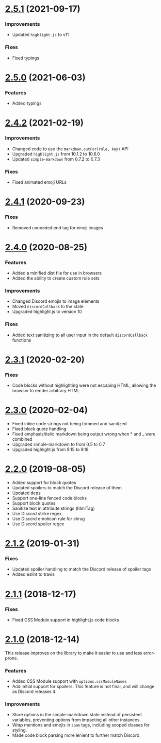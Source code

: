 # [2.5.1](https://github.com/brussell98/discord-markdown/compare/v2.5.0...v2.5.1) (2021-09-17)

### Improvements

- Updated `highlight.js` to v11

### Fixes

- Fixed typings

# [2.5.0](https://github.com/brussell98/discord-markdown/compare/v2.4.2...v2.5.0) (2021-06-03)

### Features

- Added typings

# [2.4.2](https://github.com/brussell98/discord-markdown/compare/v2.4.1...v2.4.2) (2021-02-19)

### Improvements

- Changed code to use the `markdown.outFor(rule, key)` API
- Upgraded `highlight.js` from 10.1.2 to 10.6.0
- Updated `simple-markdown` from 0.7.2 to 0.7.3

### Fixes

- Fixed animated emoji URLs

# [2.4.1](https://github.com/brussell98/discord-markdown/compare/v2.4.0...v2.4.1) (2020-09-23)

### Fixes

- Removed unneeded end tag for emoji images

# [2.4.0](https://github.com/brussell98/discord-markdown/compare/v2.3.1...v2.4.0) (2020-08-25)

### Features

- Added a minified dist file for use in browsers
- Added the ability to create custom rule sets

### Improvements

- Changed Discord emojis to image elements
- Moved `discordCallback` to the state
- Upgraded highlight.js to version 10

### Fixes

- Added text sanitizing to all user input in the default `discordCallback` functions

# [2.3.1](https://github.com/brussell98/discord-markdown/compare/v2.3.0...v2.3.1) (2020-02-20)

### Fixes

- Code blocks without highlighting were not escaping HTML, allowing the browser to render arbitrary HTML

# [2.3.0](https://github.com/brussell98/discord-markdown/compare/v2.2.0...v2.3.0) (2020-02-04)

- Fixed inline code strings not being trimmed and sanitized
- Fixed block quote handling
- Fixed emphasis/italic markdown being output wrong when * and _ were combined
- Upgraded simple-markdown to from 0.5 to 0.7
- Upgraded highlight.js from 9.15 to 9.18

# [2.2.0](https://github.com/brussell98/discord-markdown/compare/v2.1.2...v2.2.0) (2019-08-05)

- Added support for block quotes
- Updated spoilers to match the Discord release of them
- Updated deps
- Support one-line fenced code blocks
- Support block quotes
- Sanitize text in attribute strings (htmlTag)
- Use Discord strike regex
- Use Discord emoticon rule for shrug
- Use Discord spoiler regex

# [2.1.2](https://github.com/brussell98/discord-markdown/compare/v2.1.1...v2.1.2) (2019-01-31)

### Fixes

- Updated spoiler handling to match the Discord release of spoiler tags
- Added eslint to travis

# [2.1.1](https://github.com/brussell98/discord-markdown/compare/v2.1.0...v2.1.1) (2018-12-17)

### Fixes

- Fixed CSS Module support in highlight.js code blocks

# [2.1.0](https://github.com/brussell98/discord-markdown/compare/v2.0.0...v2.1.0) (2018-12-14)

This release improves on the library to make it easier to use and less error-prone.

### Features

- Added CSS Module support with `options.cssModuleNames`
- Add initial support for spoilers. This feature is not final, and will change as Discord releases it.

### Improvements

- Store options in the simple-markdown state instead of persistent variables, preventing options from impacting all other instances.
- Wrap mentions and emojis in `span` tags, including scoped classes for styling.
- Made code block parsing more lenient to further match Discord.
